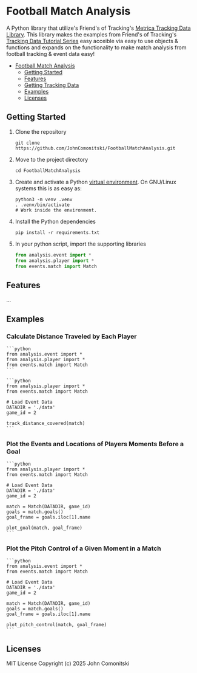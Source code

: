 # Football Match Analysis

A Python library that utilize's Friend's of Tracking's [Metrica Tracking Data Library](https://github.com/Friends-of-Tracking-Data-FoTD/LaurieOnTracking). This library makes the examples from Friend's of Tracking's [Tracking Data Tutorial Series](https://www.youtube.com/watch?v=8TrleFklEsE) easy acceible via easy to use objects & functions and expands on the functionality to make match analysis from football tracking & event data easy!

<!--TOC-->

- [Football Match Analysis](#footbal-match-analysis)
  - [Getting Started](#getting-started)
  - [Features](#features)
  - [Getting Tracking Data](#getting-tracking-data)
  - [Examples](#examples)
  - [Licenses](#license)


## Getting Started

1. Clone the repository

   ```shell
   git clone https://github.com/JohnComonitski/FootballMatchAnalysis.git
   ```

2. Move to the project directory

   ```shell
   cd FootballMatchAnalysis
   ```

3. Create and activate a Python
   [virtual environment](https://docs.python.org/3/library/venv.html#creating-virtual-environments).
   On GNU/Linux systems this is as easy as:

   ```shell
   python3 -m venv .venv
   . .venv/bin/activate
   # Work inside the environment.
   ```

4. Install the Python dependencies

   ```shell
   pip install -r requirements.txt
   ```

5. In your python script, import the supporting libraries

    ```python
    from analysis.event import *
    from analysis.player import *
    from events.match import Match
    ```

## Features
...

## Examples
### Calculate Distance Traveled by Each Player

    ```python
    from analysis.event import *
    from analysis.player import *
    from events.match import Match
    ```

    ```python
    from analysis.player import *
    from events.match import Match

    # Load Event Data
    DATADIR = './data'
    game_id = 2

    track_distance_covered(match)
    ```

### Plot the Events and Locations of Players Moments Before a Goal

    ```python
    from analysis.player import *
    from events.match import Match

    # Load Event Data
    DATADIR = './data'
    game_id = 2

    match = Match(DATADIR, game_id)
    goals = match.goals()
    goal_frame = goals.iloc[1].name

    plot_goal(match, goal_frame)
    ```

### Plot the Pitch Control of a Given Moment in a Match

    ```python
    from analysis.event import *
    from events.match import Match

    # Load Event Data
    DATADIR = './data'
    game_id = 2

    match = Match(DATADIR, game_id)
    goals = match.goals()
    goal_frame = goals.iloc[1].name

    plot_pitch_control(match, goal_frame)
    ```

## Licenses
MIT License
Copyright (c) 2025 John Comonitski